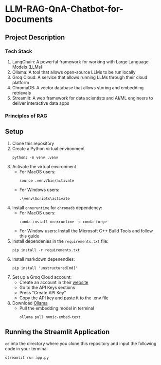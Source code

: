 # LLM-RAG-QnA-Chatbot-for-Documents
## Project Description
### Tech Stack
1. LangChain: A powerful framework for working with Large Language Models (LLMs)
2. Ollama: A tool that allows open-source LLMs to be run locally
3. Groq Cloud: A service that allows running LLMs through their cloud platform
4. ChromaDB: A vector database that allows storing and embedding retrievals
5. Streamlit: A web framework for data scientists and AI/ML engineers to deliver interactive data apps
### Principles of RAG
## Setup
1. Clone this repository
2. Create a Python virtual environment
   ```
   python3 -m venv .venv
   ```
3. Activate the virtual environment
   - For MacOS users:
     ```
     source .venv/bin/activate
     ```
   - For Windows users:
     ```
     .\venv\Scripts\activate
     ```
4. Install `onnxruntime` for `chromadb` dependency:
   - For MacOS users:
     ```
     conda install onnxruntime -c conda-forge
     ```
   - For Window users: Install the Microsoft C++ Build Tools and follow this guide
5. Install dependenies in the `requirements.txt` file:
   ```
   pip install -r requirements.txt
   ```
6. Install markdown depenendies:
   ```
   pip install "unstructured[md]"
   ```
7. Set up a Groq Cloud account:
   - Create an account in their [website](https://console.groq.com/login)
   - Go to the API Keys sections
   - Press "Create API Key"
   - Copy the API key and paste it to the .env file
8. Download [Ollama](ollama.com)
   - Pull the embedding model in terminal
     ```
     ollama pull nomic-embed-text
     ```
## Running the Streamlit Application
`cd` into the directory where you clone this repository and input the following code in your terminal
```
streamlit run app.py
```
     
